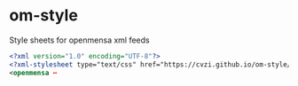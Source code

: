 # om-style
Style sheets for openmensa xml feeds

```xml
<?xml version="1.0" encoding="UTF-8"?>
<?xml-stylesheet type="text/css" href="https://cvzi.github.io/om-style/latest/basic.css"?>
<openmensa ⋯
```

